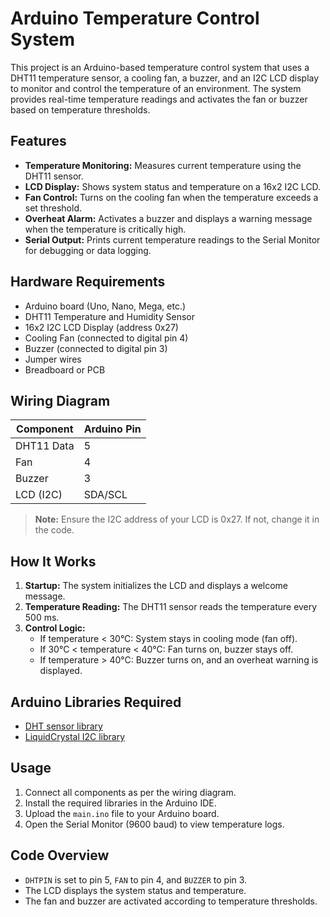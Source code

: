 # Arduino Temperature Control System

This project is an Arduino-based temperature control system that uses a DHT11 temperature sensor, a cooling fan, a buzzer, and an I2C LCD display to monitor and control the temperature of an environment. The system provides real-time temperature readings and activates the fan or buzzer based on temperature thresholds.

## Features

- **Temperature Monitoring:** Measures current temperature using the DHT11 sensor.
- **LCD Display:** Shows system status and temperature on a 16x2 I2C LCD.
- **Fan Control:** Turns on the cooling fan when the temperature exceeds a set threshold.
- **Overheat Alarm:** Activates a buzzer and displays a warning message when the temperature is critically high.
- **Serial Output:** Prints current temperature readings to the Serial Monitor for debugging or data logging.

## Hardware Requirements

- Arduino board (Uno, Nano, Mega, etc.)
- DHT11 Temperature and Humidity Sensor
- 16x2 I2C LCD Display (address 0x27)
- Cooling Fan (connected to digital pin 4)
- Buzzer (connected to digital pin 3)
- Jumper wires
- Breadboard or PCB

## Wiring Diagram

| Component         | Arduino Pin |
|-------------------|------------|
| DHT11 Data        | 5          |
| Fan               | 4          |
| Buzzer            | 3          |
| LCD (I2C)         | SDA/SCL    |

> **Note:** Ensure the I2C address of your LCD is 0x27. If not, change it in the code.

## How It Works

1. **Startup:** The system initializes the LCD and displays a welcome message.
2. **Temperature Reading:** The DHT11 sensor reads the temperature every 500 ms.
3. **Control Logic:**
    - If temperature < 30°C: System stays in cooling mode (fan off).
    - If 30°C < temperature < 40°C: Fan turns on, buzzer stays off.
    - If temperature > 40°C: Buzzer turns on, and an overheat warning is displayed.

## Arduino Libraries Required

- [DHT sensor library](https://github.com/adafruit/DHT-sensor-library)
- [LiquidCrystal I2C library](https://github.com/johnrickman/LiquidCrystal_I2C)

## Usage

1. Connect all components as per the wiring diagram.
2. Install the required libraries in the Arduino IDE.
3. Upload the `main.ino` file to your Arduino board.
4. Open the Serial Monitor (9600 baud) to view temperature logs.

## Code Overview

- `DHTPIN` is set to pin 5, `FAN` to pin 4, and `BUZZER` to pin 3.
- The LCD displays the system status and temperature.
- The fan and buzzer are activated according to temperature thresholds.
